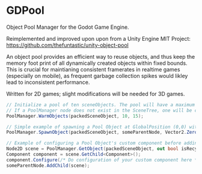 GDPool
=================

Object Pool Manager for the Godot Game Engine.

Reimplemented and improved upon upon from a Unity Engine MIT Project:
https://github.com/thefuntastic/unity-object-pool

An object pool provides an efficient way to reuse objects, and thus keep the memory foot print of all dynamically created objects within fixed bounds. This is crucial for maintianing consistent framerates in realtime games (especially on mobile), as frequent garbage collection spikes would likley lead to inconsistent performance.

Written for 2D games; slight modifications will be needed for 3D games.

```csharp
// Initialize a pool of ten sceneObjects. The pool will have a maximum size of 15 objects (setting a max pool size is optional).
// If a PoolManager node does not exist in the SceneTree, one will be created and added to the root node automatically.
PoolManager.WarmObjects(packedSceneObject, 10, 15);

// Simple example of spawning a Pool Object at GlobalPosition (0,0) with a rotation of 0 Radians.
PoolManager.SpawnObject(packedSceneObject, someParentNode, Vector2.Zero, 0f, out bool isRecycled);

// Example of configuring a Pool Object's custom component before adding it to the SceneTree.
Node2D scene = PoolManager.GetObject(packedSceneObject, out bool isRecycled) as Node2D;
Component component = scene.GetChild<Component>();
component.Configure(/* Do configuration of your custom component here */);
someParentNode.AddChild(scene);

```
